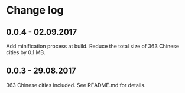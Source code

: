 # Change log	

## 0.0.4 - 02.09.2017

Add minification process at build. Reduce the total size of 363 Chinese cities by 0.1 MB.
	

## 0.0.3 - 29.08.2017

363 Chinese cities included. See README.md for details.
